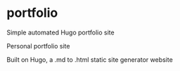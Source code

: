 # portfolio
Simple automated Hugo portfolio site

Personal portfolio site

Built on Hugo, a .md to .html static site generator website



